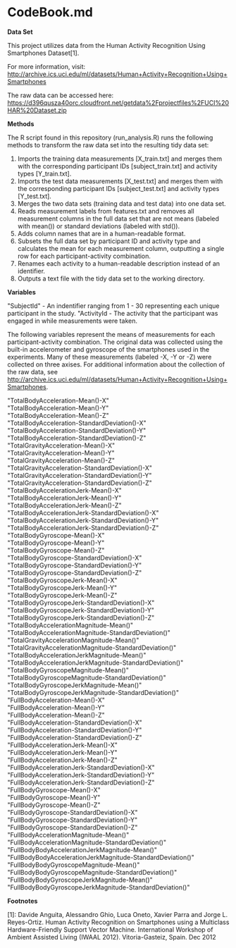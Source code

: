 CodeBook.md
===========

**Data Set**

This project utilizes data from the Human Activity Recognition Using Smartphones Dataset[1]. 

For more information, visit: 
http://archive.ics.uci.edu/ml/datasets/Human+Activity+Recognition+Using+Smartphones

The raw data can be accessed here: 
https://d396qusza40orc.cloudfront.net/getdata%2Fprojectfiles%2FUCI%20HAR%20Dataset.zip

**Methods**

The R script found in this repository (run_analysis.R) runs the following methods to transform the raw data set into the resulting tidy data set:

 1. Imports the training data measurements [X_train.txt] and merges them with the corresponding participant IDs [subject_train.txt] and activity types [Y_train.txt].
 2. Imports the test data measurements [X_test.txt] and merges them with the corresponding participant IDs [subject_test.txt] and activity types [Y_test.txt].
 3. Merges the two data sets (training data and test data) into one data set.
 4. Reads measurement labels from features.txt and removes all measurement columns in the full data set that are not means (labeled with mean()) or standard deviations (labeled with std()).
 5. Adds column names that are in a human-readable format.
 6. Subsets the full data set by participant ID and activity type and calculates the mean for each measurement column, outputting a single row for each participant-activity combination.
 7. Renames each activity to a human-readable description instead of an identifier.
 8. Outputs a text file with the tidy data set to the working directory.

**Variables**

"SubjectId" - An indentifier ranging from 1 - 30 representing each unique participant in the study.
"ActivityId - The activity that the participant was engaged in while measurements were taken.

The following variables represent the means of measurements for each participant-activity combination. The original data was collected using the built-in accelerometer and gyroscope of the smartphones used in the experiments. Many of these measurements (labeled -X, -Y or -Z) were collected on three axises. For additional information about the collection of the raw data, see http://archive.ics.uci.edu/ml/datasets/Human+Activity+Recognition+Using+Smartphones.

 "TotalBodyAcceleration-Mean()-X"                           
 "TotalBodyAcceleration-Mean()-Y"                           
 "TotalBodyAcceleration-Mean()-Z"                           
 "TotalBodyAcceleration-StandardDeviation()-X"              
 "TotalBodyAcceleration-StandardDeviation()-Y"              
 "TotalBodyAcceleration-StandardDeviation()-Z"              
 "TotalGravityAcceleration-Mean()-X"                            
 "TotalGravityAcceleration-Mean()-Y"                            
 "TotalGravityAcceleration-Mean()-Z"                            
 "TotalGravityAcceleration-StandardDeviation()-X"               
 "TotalGravityAcceleration-StandardDeviation()-Y"               
 "TotalGravityAcceleration-StandardDeviation()-Z"               
 "TotalBodyAccelerationJerk-Mean()-X"                       
 "TotalBodyAccelerationJerk-Mean()-Y"                       
 "TotalBodyAccelerationJerk-Mean()-Z"                       
 "TotalBodyAccelerationJerk-StandardDeviation()-X"          
 "TotalBodyAccelerationJerk-StandardDeviation()-Y"          
 "TotalBodyAccelerationJerk-StandardDeviation()-Z"          
 "TotalBodyGyroscope-Mean()-X"                              
 "TotalBodyGyroscope-Mean()-Y"                              
 "TotalBodyGyroscope-Mean()-Z"                              
 "TotalBodyGyroscope-StandardDeviation()-X"                 
 "TotalBodyGyroscope-StandardDeviation()-Y"                 
 "TotalBodyGyroscope-StandardDeviation()-Z"                 
 "TotalBodyGyroscopeJerk-Mean()-X"                          
 "TotalBodyGyroscopeJerk-Mean()-Y"                          
 "TotalBodyGyroscopeJerk-Mean()-Z"                          
 "TotalBodyGyroscopeJerk-StandardDeviation()-X"             
 "TotalBodyGyroscopeJerk-StandardDeviation()-Y"             
 "TotalBodyGyroscopeJerk-StandardDeviation()-Z"             
 "TotalBodyAccelerationMagnitude-Mean()"                    
 "TotalBodyAccelerationMagnitude-StandardDeviation()"       
 "TotalGravityAccelerationMagnitude-Mean()"                     
 "TotalGravityAccelerationMagnitude-StandardDeviation()"        
 "TotalBodyAccelerationJerkMagnitude-Mean()"                
 "TotalBodyAccelerationJerkMagnitude-StandardDeviation()"   
 "TotalBodyGyroscopeMagnitude-Mean()"                       
 "TotalBodyGyroscopeMagnitude-StandardDeviation()"          
 "TotalBodyGyroscopeJerkMagnitude-Mean()"                   
 "TotalBodyGyroscopeJerkMagnitude-StandardDeviation()"      
 "FullBodyAcceleration-Mean()-X"                            
 "FullBodyAcceleration-Mean()-Y"                            
 "FullBodyAcceleration-Mean()-Z"                            
 "FullBodyAcceleration-StandardDeviation()-X"               
 "FullBodyAcceleration-StandardDeviation()-Y"               
 "FullBodyAcceleration-StandardDeviation()-Z"               
 "FullBodyAccelerationJerk-Mean()-X"                        
 "FullBodyAccelerationJerk-Mean()-Y"                        
 "FullBodyAccelerationJerk-Mean()-Z"                        
 "FullBodyAccelerationJerk-StandardDeviation()-X"           
 "FullBodyAccelerationJerk-StandardDeviation()-Y"           
 "FullBodyAccelerationJerk-StandardDeviation()-Z"           
 "FullBodyGyroscope-Mean()-X"                               
 "FullBodyGyroscope-Mean()-Y"                               
 "FullBodyGyroscope-Mean()-Z"                               
 "FullBodyGyroscope-StandardDeviation()-X"                  
 "FullBodyGyroscope-StandardDeviation()-Y"                  
 "FullBodyGyroscope-StandardDeviation()-Z"                  
 "FullBodyAccelerationMagnitude-Mean()"                     
 "FullBodyAccelerationMagnitude-StandardDeviation()"        
 "FullBodyBodyAccelerationJerkMagnitude-Mean()"             
 "FullBodyBodyAccelerationJerkMagnitude-StandardDeviation()"
 "FullBodyBodyGyroscopeMagnitude-Mean()"                    
 "FullBodyBodyGyroscopeMagnitude-StandardDeviation()"       
 "FullBodyBodyGyroscopeJerkMagnitude-Mean()"                
 "FullBodyBodyGyroscopeJerkMagnitude-StandardDeviation()"   

**Footnotes**

[1]: Davide Anguita, Alessandro Ghio, Luca Oneto, Xavier Parra and Jorge L. Reyes-Ortiz. Human Activity Recognition on Smartphones using a Multiclass Hardware-Friendly Support Vector Machine. International Workshop of Ambient Assisted Living (IWAAL 2012). Vitoria-Gasteiz, Spain. Dec 2012
